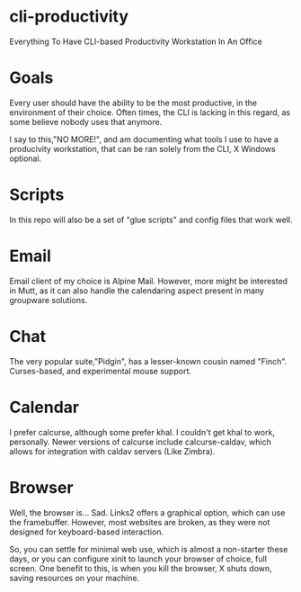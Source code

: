 # cli-productivity
Everything To Have CLI-based Productivity Workstation In An Office

# Goals
Every user should have the ability to be the most productive, in the environment of their choice.  Often times, the CLI is lacking in this regard, as some believe nobody uses that anymore.

I say to this,"NO MORE!", and am documenting what tools I use to have a producivity workstation, that can be ran solely from the CLI, X Windows optional.

# Scripts
In this repo will also be a set of "glue scripts" and config files that work well.

# Email
Email client of my choice is Alpine Mail.  However, more might be interested in Mutt, as it can also handle the calendaring aspect present in many groupware solutions.

# Chat
The very popular suite,"Pidgin", has a lesser-known cousin named "Finch".  Curses-based, and experimental mouse support.

# Calendar
I prefer calcurse, although some prefer khal.  I couldn't get khal to work, personally.  Newer versions of calcurse include calcurse-caldav, which allows for integration with caldav servers (Like Zimbra).

# Browser
Well, the browser is...  Sad.  Links2 offers a graphical option, which can use the framebuffer.  However, most websites are broken, as they were not designed for keyboard-based interaction.

So, you can settle for minimal web use, which is almost a non-starter these days, or you can configure xinit to launch your browser of choice, full screen.  One benefit to this, is when you kill the browser, X shuts down, saving resources on your machine.
